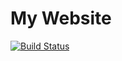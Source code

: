 My Website 
==========

[![Build Status](https://travis-ci.org/sp4ke/sp4ke.github.com.svg?branch=master)](https://travis-ci.org/sp4ke/sp4ke.github.com)
